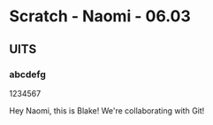 # Scratch - Naomi - 06.03
## UITS
### abcdefg
1234567

Hey Naomi, this is Blake! We're collaborating with Git!
